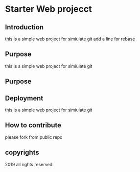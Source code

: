# Starter Web projecct


## Introduction
this is a simple web project for simiulate git 
add a line for rebase
## Purpose
this is a simple web project for simiulate git 
## Purpose
## Deployment
this is a simple web project for simiulate git 
## How to contribute
please fork from public repo
## copyrights
2019 all rights reserved
